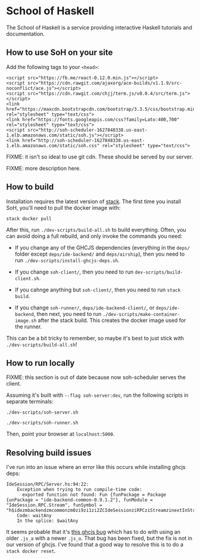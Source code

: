 School of Haskell
=================

The School of Haskell is a service providing interactive Haskell
tutorials and documentation.

How to use SoH on your site
---------------------------

Add the following tags to your `<head>`:

```
<script src="https://fb.me/react-0.12.0.min.js"></script>
<script src="https://cdn.rawgit.com/ajaxorg/ace-builds/v1.1.9/src-noconflict/ace.js"></script>
<script src="https://cdn.rawgit.com/chjj/term.js/v0.0.4/src/term.js"></script>
<link href="https://maxcdn.bootstrapcdn.com/bootstrap/3.3.5/css/bootstrap.min.css" rel="stylesheet" type="text/css">
<link href="https://fonts.googleapis.com/css?family=Lato:400,700" rel="stylesheet" type="text/css">
<script src="http://soh-scheduler-1627848338.us-east-1.elb.amazonaws.com/static/soh.js"></script>
<link href="http://soh-scheduler-1627848338.us-east-1.elb.amazonaws.com/static/soh.css" rel="stylesheet" type="text/css">
```

FIXME: it isn't so ideal to use git cdn.  These should be served by
our server.

FIXME: more description here.

How to build
------------

Installation requires the latest version of
[stack](https://github.com/commercialhaskell/stack).  The first time
you install SoH, you'll need to pull the docker image with:

```
stack docker pull
```

After this, run `./dev-scripts/build-all.sh` to build everything.
Often, you can avoid doing a full rebuild, and only invoke the
commands you need:

* If you change any of the GHCJS dependencies (everything in the
  `deps/` folder except `deps/ide-backend/` and `deps/airship`), then
  you need to run `./dev-scripts/install-ghcjs-deps.sh`.

* If you change `soh-client/`, then you need to run
  `dev-scripts/build-client.sh`.

* If you cahnge anything but `soh-client/`, then you need to run
  `stack build`.

* If you change `soh-runner/`, `deps/ide-backend-client/`, or
  `deps/ide-backend`, then next, you need to run
  `./dev-scripts/make-container-image.sh` after the stack build.  This
  creates the docker image used for the runner.

This can be a bit tricky to remember, so maybe it's best to just stick
with `./dev-scripts/build-all.sh`!

How to run locally
------------------

FIXME: this section is out of date because now soh-scheduler serves
the client.

Assuming it's built with `--flag soh-server:dev`, run the
following scripts in separate terminals:

```
./dev-scripts/soh-server.sh
```

```
./dev-scripts/soh-runner.sh
```

Then, point your browser at `localhost:5000`.

Resolving build issues
----------------------

I've run into an issue where an error like this occurs while
installing ghcjs deps:

```
IdeSession/RPC/Server.hs:94:22:
    Exception when trying to run compile-time code:
      exported function not found: Fun {funPackage = Package {unPackage = "ide-backend-common-0.9.1.2"}, funModule = "IdeSession.RPC.Stream", funSymbol = "h$idezmbackendzmcommonzm0zi9zi1zi2ZCIdeSessionziRPCziStreamzinextInStream2"}
    Code: waitAny
    In the splice: $waitAny
```

It seems probable that it's
[this ghcjs bug](https://github.com/ghcjs/ghcjs/issues/349) which has
to do with using an older `.js_a` with a newer `.js_o`.  That bug has
been fixed, but the fix is not in our version of ghcjs.  I've found
that a good way to resolve this is to do a `stack docker reset`.
